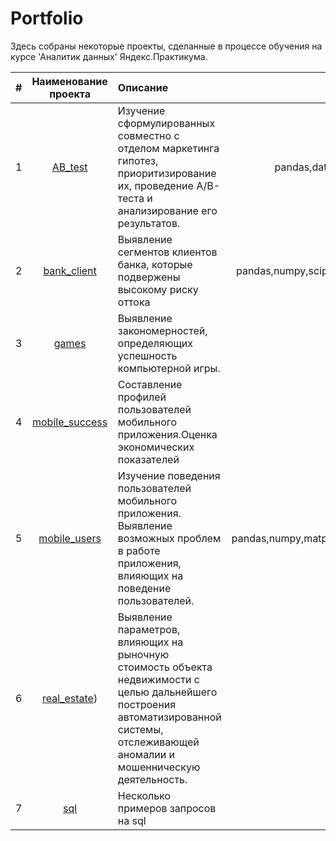 # Portfolio

Здесь собраны некоторые проекты, сделанные в процессе обучения на курсе 'Аналитик данных' Яндекс.Практикума.

| #	 | Наименование проекта	| Описание  |Стек| Статус проекта|
|:--:|:--------------------:|:---------|:--:|:-------------:|
|1   |[AB_test](https://github.com/NesterovaNatalya/yandex_practicum/tree/b49913b438f22ab160fe2b57e671bfb717d0c354/AB_test)| Изучение сформулированных совместно с отделом маркетинга гипотез, приоритизирование их, проведение A/B-теста и анализирование его результатов.|pandas,datetime,numpy,scipy.stats,warnings| Завершён|
|2| [bank_client](https://github.com/NesterovaNatalya/yandex_practicum/tree/b49913b438f22ab160fe2b57e671bfb717d0c354/bank_client)| Выявление сегментов клиентов банка, которые подвержены высокому риску оттока| pandas,numpy,scipy.stats,seaborn,plotly.express, folium,phik| Завершён|
|3| [games](https://github.com/NesterovaNatalya/yandex_practicum/tree/b49913b438f22ab160fe2b57e671bfb717d0c354/games)| Выявление закономерностей, определяющих успешность компьютерной игры. | pandas,matplotlib,scipy| Завершён|
|4| [mobile_success](https://github.com/NesterovaNatalya/yandex_practicum/tree/b49913b438f22ab160fe2b57e671bfb717d0c354/mobile_success)| Составление профилей пользователей мобильного приложения.Оценка экономических показателей| pandas,numpy| Завершён|
|5| [mobile_users](https://github.com/NesterovaNatalya/yandex_practicum/tree/b49913b438f22ab160fe2b57e671bfb717d0c354/mobile_users)| Изучение поведения пользователей мобильного приложения. Выявление возможных проблем в работе приложения, влияющих на поведение пользователей.| pandas,numpy,matplotlib.pyplot,scipy.stats,plotly.express,math | Завершён|
|6| [real_estate](https://github.com/NesterovaNatalya/yandex_practicum/blob/b49913b438f22ab160fe2b57e671bfb717d0c354/real_estate/description_realty))| Выявление параметров, влияющих на рыночную стоимость объекта недвижимости с целью дальнейшего построения автоматизированной системы, отслеживающей аномалии и мошенническую деятельность.| pandas, seaborn | Завершён|
|7| [sql](https://github.com/NesterovaNatalya/yandex_practicum/tree/b49913b438f22ab160fe2b57e671bfb717d0c354/sql)|Несколько примеров запросов на sql| pandas, sql| В процессе|

